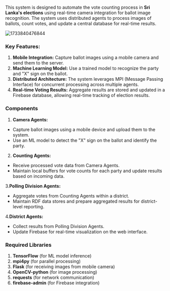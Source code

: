This system is designed to automate the vote counting process in **Sri Lanka's elections** using real-time camera integration for ballot image recognition. The system uses distributed agents to process images of ballots, count votes, and update a central database for real-time results.

![1733840476844](https://github.com/user-attachments/assets/be013bc4-e7f4-48f5-822b-25dce5b72f9b)

### Key Features:

1. **Mobile Integration:** Capture ballot images using a mobile camera and send them to the server.
2. **Machine Learning Model:** Use a trained model to recognize the party and "X" sign on the ballot.
3. **Distributed Architecture:** The system leverages MPI (Message Passing Interface) for concurrent processing across multiple agents.
4. **Real-time Voting Results:** Aggregate results are stored and updated in a Firebase database, allowing real-time tracking of election results. 

### Components

1. **Camera Agents:** 

- Capture ballot images using a mobile device and upload them to the system.
- Use an ML model to detect the "X" sign on the ballot and identify the party.

2. **Counting Agents:**

- Receive processed vote data from Camera Agents.
- Maintain local buffers for vote counts for each party and update results based on incoming data.

3.**Polling Division Agents:**

- Aggregate votes from Counting Agents within a district.
- Maintain RDF data stores and prepare aggregated results for district-level reporting.

4.**District Agents:**

- Collect results from Polling Division Agents.
- Update Firebase for real-time visualization on the web interface.

### Required Libraries

1. **TensorFlow** (for ML model inference)
2. **mpi4py** (for parallel processing)
3. **Flask** (for receiving images from mobile camera)
4. **OpenCV-python** (for image processing)
5. **requests** (for network communication)
6. **firebase-admin** (for Firebase integration)

